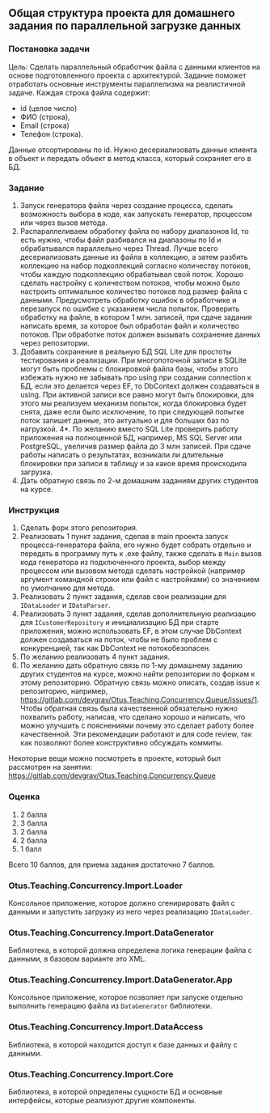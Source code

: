 ## Общая структура проекта для домашнего задания по параллельной загрузке данных

### Постановка задачи

Цель: Сделать параллельный обработчик файла с данными клиентов на основе подготовленного проекта с архитектурой. 
Задание поможет отработать основные инструменты параллелизма на реалистичной задаче.
Каждая строка файла содержит: 
- id (целое число) 
- ФИО (строка), 
- Email (строка) 
- Телефон (строка). 

Данные отсортированы по id. Нужно десериализовать данные клиента в объект и передать объект в метод класса, который сохраняет его в БД.

### Задание
1. Запуск генератора файла через создание процесса, сделать возможность выбора в коде, как запускать генератор, процессом или через вызов метода.
2. Распараллеливаем обработку файла по набору диапазонов Id, то есть нужно, чтобы файл разбивался на диапазоны по Id и обрабатывался параллельно через Thread. Лучше всего десериализовать данные из файла в коллекцию, а затем разбить коллекцию на набор подколлекций согласно количеству потоков, чтобы каждую подколлекцию обрабатывал свой поток. Хорошо сделать настройку с количеством потоков, чтобы можно было настроить оптимальное количество потоков под размер файла с данными. Предусмотреть обработку ошибок в обработчике и перезапуск по ошибке с указанием числа попыток. Проверить обработку на файле, в котором 1 млн. записей, при сдаче задания написать время, за которое был обработан файл и количество потоков. При обработке поток должен вызывать сохранение данных через репозитории.
3. Добавить сохранение в реальную БД SQL Lite для простоты тестирования и реализации. При многопоточной записи в SQLite могут быть проблемы с блокировкой файла базы, чтобы этого избежать нужно не забывать про using при создании connection к БД, если это делается через EF, то DbContext должен создаваться в using. При активной записи все равно могут быть блокировки, для этого мы реализуем механизм попыток, когда блокировка будет снята, даже если было исключение, то при следующей попытке поток запишет данные, это актуально и для больших баз по нагрузкой. 
4*. По желанию вместо SQL Lite проверить работу приложения на полноценной БД, например, MS SQL Server или PostgreSQL, увеличив размер файла до 3 млн записей. При сдаче работы написать о результатах, возникали ли длительные блокировки при записи в таблицу и за какое время происходила загрузка. 
5. Дать обратную связь по 2-м домашним заданиям других студентов на курсе.

### Инструкция
1. Сделать форк этого репозитория.
2. Реализовать 1 пункт задания, сделав в main проекта запуск процесса-генератора файла, его нужно будет собрать отдельно и передать в программу путь к .exe файлу, также сделать в `Main` вызов кода генератора из подключенного проекта, выбор между процессом или вызовом метода сделать настройкой (например аргумент командной строки или файл с настройками) со значением по умолчанию для метода.
3. Реализовать 2 пункт задания, сделав свои реализации для `IDataLoader` и `IDataParser`.
4. Реализовать 3 пункт задания, сделав дополнительную реализацию для `ICustomerRepository` и инициализацию БД при старте приложения, можно использовать EF, в этом случае DbContext должен создаваться на поток, чтобы не было проблем с конкуренцией, так как DbContext не потокобезопасен.
5. По желанию реализовать 4 пункт задания.
5. По желанию дать обратную связь по 1-му домашнему заданию других студентов на курсе, можно найти репозитории по форкам к этому репозиторию. Обратную связь можно описать, создав issue к репозиторию, например, 
https://gitlab.com/devgrav/Otus.Teaching.Concurrency.Queue/issues/1. Чтобы обратная связь была качественной обязательно нужно похвалить работу, написав, что сделано хорошо и написать, что можно улучшить с пояснениями почему это сделает работу более качественной. Эти рекомендации работают и для code review, так как позволяют более конструктивно обсуждать коммиты.

Некоторые вещи можно посмотреть в проекте, который был рассмотрен на занятии:
https://gitlab.com/devgrav/Otus.Teaching.Concurrency.Queue

### Оценка 
1. 2 балла
2. 3 балла
3. 2 балла
4. 2 балла
5. 1 балл

Всего 10 баллов, для приема задания достаточно 7 баллов.

### Otus.Teaching.Concurrency.Import.Loader

Консольное приложение, которое должно сгенирировать файл с данными и запустить загрузку из него через реализацию `IDataLoader`.

### Otus.Teaching.Concurrency.Import.DataGenerator

Библиотека, в которой должна определена логика генерации файла с данными, в базовом варианте это XML.

### Otus.Teaching.Concurrency.Import.DataGenerator.App

Консольное приложение, которое позволяет при запуске отдельно выполнить генерацию файла из `DataGenerator` библиотеки.

### Otus.Teaching.Concurrency.Import.DataAccess

Библиотека, в которой находится доступ к базе данных и файлу с данными.

### Otus.Teaching.Concurrency.Import.Core

Библиотека, в которой определены сущности БД и основные интерфейсы, которые реализуют другие компоненты.
